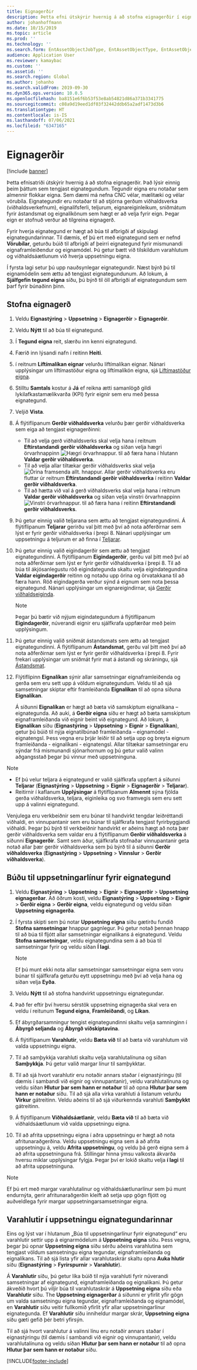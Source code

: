```yaml
---
title: Eignagerðir
description: Þetta efni útskýrir hvernig á að stofna eignagerðir í eignastýringu. Það lýsir einnig þeim þáttum sem tengjast eignategundum.
author: johanhoffmann
ms.date: 10/15/2019
ms.topic: article
ms.prod: ''
ms.technology: ''
ms.search.form: EntAssetObjectJobType, EntAssetObjectType, EntAssetObjectTypeDefaultSparePart, EntAssetObjectTypeDefaultSparePartApprove, EntAssetObjectTypeDefaultCreateCombinations, EntAssetObjectTypeDefault, EntAssetObjectTypeDefaultCopy
audience: Application User
ms.reviewer: kamaybac
ms.custom: ''
ms.assetid: ''
ms.search.region: Global
ms.author: johanho
ms.search.validFrom: 2019-09-30
ms.dyn365.ops.version: 10.0.5
ms.openlocfilehash: ba8151e6f6b53f53e8ab54821d86a371b3341775
ms.sourcegitcommit: c08a9d19eed1df03f32442ddb65a2adf1473d3b6
ms.translationtype: HT
ms.contentlocale: is-IS
ms.lasthandoff: 07/06/2021
ms.locfileid: "6347165"
---
```

# <a name="asset-types"></a>Eignagerðir

[!include [banner](../../includes/banner.md)]



Þetta efnisatriði útskýrir hvernig á að stofna eignagerðir. Það lýsir einnig þeim þáttum sem tengjast eignategundum. Tegundir eigna eru notaðar sem almennir flokkar eigna. Sem dæmi má nefna CNC vélar, mælitæki og vélar vörubíla. Eignategundir eru notaðar til að stjórna gerðum viðhaldsverka (viðhaldsverkefnum), eignalífsferli, teljurum, eignareiginleikum, sniðmátum fyrir ástandsmat og eignalíkönum sem hægt er að velja fyrir eign. Þegar eign er stofnuð verður að tilgreina eignagerð.

Fyrir hverja eignategund er hægt að búa til afbrigði af skipulagi eignategundarinnar. Til dæmis, ef þú ert með eignategund sem er nefnd **Vörubílar**, geturðu búið til afbrigði af þeirri eignategund fyrir mismunandi eignaframleiðendur og eignamódel. Þú getur bætt við tilskildum varahlutum og viðhaldsáætlunum við hverja uppsetningu eigna.

Í fyrsta lagi setur þú upp nauðsynlegar eignategundir. Næst býrð þú til eignamódelin sem ættu að tengjast eignategundunum. Að lokum, á **Sjálfgefin tegund eigna** síðu, þú býrð til öll afbrigði af eignategundum sem þarf fyrir búnaðinn þinn.

## <a name="create-an-asset-type"></a>Stofna eignagerð

1. Veldu **Eignastýring** > **Uppsetning** > **Eignagerðir** > **Eignagerðir**.
2. Veldu **Nýtt** til að búa til eignategund.
3. Í **Tegund eigna** reit, slærðu inn kenni eignategund.
4. Færið inn lýsandi nafn í reitinn **Heiti**.
5. í reitnum **Líftímalíkan eignar** velurðu líftímalíkan eignar. Nánari upplýsingar um líftímastöður eigna og líftímalíkön eigna, sjá [Líftímastöður eigna](object-stages.md).
6. Stilltu **Samtals** kostur á **Já** ef reikna ætti samanlögð gildi lykilafkastamælikvarða (KPI) fyrir eignir sem eru með þessa eignategund.
7. Veljið **Vista**.
8. Á flýtiflipanum **Gerðir viðhaldsverka** velurðu þær gerðir viðhaldsverka sem eiga að tengjast eignagerðinni:

    - Til að velja gerð viðhaldsverks skal velja hana í reitnum **Eftirstandandi gerðir viðhaldsverka** og síðan velja hægri örvarhnappinn ![Hægri örvarhnappur.](media/29-setup-for-objects.png) til að færa hana í hlutann **Valdar gerðir viðhaldsverka**.
    - Til að velja allar tiltækar gerðir viðhaldsverks skal velja ![Örina framsenda allt.](media/30-setup-for-objects.png) hnappur. Allar gerðir viðhaldsverka eru fluttar úr reitnum **Eftirstandandi gerðir viðhaldsverka** í reitinn **Valdar gerðir viðhaldsverka**.
    - Til að hætta við val á gerð viðhaldsverks skal velja hana í reitnum **Valdar gerðir viðhaldsverka** og síðan velja vinstri örvarhnappinn ![Vinstri örvarhnappur.](media/31-setup-for-objects.png) til að færa hana í reitinn **Eftirstandandi gerðir viðhaldsverks**.

9. Þú getur einnig valið teljarana sem ættu að tengjast eignategundinni. Á flýtiflipanum **Teljarar** gerirðu val þitt með því að nota aðferðirnar sem lýst er fyrir gerðir viðhaldsverka í þrepi 8. Nánari upplýsingar um uppsetningu á teljurum er að finna í [Teljarar](counters.md).
10. Þú getur einnig valið eigindagerðir sem ættu að tengjast eignategundinni. Á flýtiflipanum **Eigindagerðir**, gerðu val þitt með því að nota aðferðirnar sem lýst er fyrir gerðir viðhaldsverka í þrepi 8. Til að búa til ákjósanlegustu röð eigindategunda skaltu velja eigindategundina **Valdar eigindagerðir** reitinn og notaðu upp örina og örvatakkana til að færa hann. Röð eigindagerða verður sýnd á eignum sem nota þessa eignategund. Nánari upplýsingar um eignareigindirnar, sjá [Gerðir viðhaldseiginda](../setup-for-functional-locations/specification-types.md).

    > [!NOTE]
    > Þegar þú bætir við nýjum eigindategundum á flýtiflipanum **Eigindagerðir**, núverandi eignir eru sjálfkrafa uppfærðar með þeim upplýsingum.

11. Þú getur einnig valið sniðmát ástandsmats sem ættu að tengjast eignategundinni. Á flýtiflipanum **Ástandsmat**, gerðu val þitt með því að nota aðferðirnar sem lýst er fyrir gerðir viðhaldsverka í þrepi 8. Fyrir frekari upplýsingar um sniðmát fyrir mat á ástandi og skráningu, sjá [Ástandsmat](../setup-for-objects/condition-assessment.md).
12. Flýtiflipinn **Eignalíkan** sýnir allar samsetningar eignaframleiðenda og gerða sem eru sett upp á völdum eignategundum. Veldu til að sjá samsetningar skiptar eftir framleiðanda **Eignalíkan** til að opna síðuna **Eignalíkan**.

    Á síðunni **Eignalíkan** er hægt að bæta við samskiptum eignalíkana – eignategunda. Að auki, á **Gerðir eigna** síðu er hægt að bæta samskiptum eignaframleiðanda við eignir beint við eignategund. Að lokum, á **Eignalíkan** síðu (**Eignastýring** \> **Uppsetning** \> **Eignir** \> **Eignalíkan**), getur þú búið til nýja eignatilbúnað framleiðanda – eignamódel - eignatengsl. Þess vegna eru þrjár leiðir til að setja upp og breyta eignum framleiðanda - eignalíkani - eignatengsl. Allar tiltækar samsetningar eru sýndar frá mismunandi sjónarhornum og þú getur valið valinn aðgangsstað þegar þú vinnur með uppsetninguna.

> [!NOTE]
> - Ef þú velur teljara á eignategund er valið sjálfkrafa uppfært á síðunni **Teljarar** (**Eignastýring** > **Uppsetning** > **Eignir** > **Eignagerðir** > **Teljarar**).
> - Reitirnir í kaflanum **Upplýsingar** á flýtiflipanum **Almennt** sýna fjölda gerða viðhaldsverka, teljara, eiginleika og svo framvegis sem eru sett upp á valinni eignategund.

Venjulega eru verkbeiðnir sem eru búnar til handvirkt tengdar leiðréttandi viðhaldi, en vinnupantanir sem eru búnar til sjálfkrafa tengjast fyrirbyggjandi viðhaldi. Þegar þú býrð til verkbeiðnir handvirkt er aðeins hægt að nota þær gerðir viðhaldsverka sem valdar eru á flýtiflipanum **Gerðir viðhaldsverka** á síðunni **Eignagerðir**. Samt sem áður, sjálfkrafa stofnaðar vinnupantanir geta notað allar þær gerðir viðhaldsverka sem þú býrð til á síðunni **Gerðir viðhaldsverka** (**Eignastýring** \> **Uppsetning** \> **Vinnslur** \> **Gerðir viðhaldsverka**).

## <a name="create-asset-type-setup-lines"></a>Búðu til uppsetningarlínur fyrir eignategund

1. Veldu **Eignastýring** \> **Uppsetning** \> **Eignir** \> **Eignagerðir** \> **Uppsetning eignagerðar**. Að öðrum kosti, veldu **Eignastýring** \> **Uppsetning** \> **Eignir** \> **Gerðir eigna** \> **Gerðir eigna**, veldu eignategund og veldu síðan **Uppsetning eignagerða**.
2. Í fyrsta skipti sem þú notar **Uppsetning eigna** síðu gætirðu fundið **Stofna samsetningar** hnappur gagnlegur. Þú getur notað þennan hnapp til að búa til fljótt allar samsetningar eignalíkans á eignategund. Veldu **Stofna samsetningar**, veldu eignategundina sem á að búa til samsetningar fyrir og veldu síðan **Í lagi**.

    > [!NOTE]
    > Ef þú munt ekki nota allar samsetningar samsetningar eigna sem voru búnar til sjálfkrafa geturðu eytt uppsetningu með því að velja hana og síðan velja **Eyða**.

3. Veldu **Nýtt** til að stofna handvirkt uppsetningu eignategundar.
4. Það fer eftir því hversu sérstök uppsetning eignagerða skal vera en veldu í reitunum **Tegund eigna**, **Framleiðandi**, og **Líkan**.
5. Ef ábyrgðarsamningur tengist eignategundinni skaltu velja samninginn í **Ábyrgð seljanda** og **Ábyrgð viðskiptavina**. 
6. Á flýtiflipanum **Varahlutir**, veldu **Bæta við** til að bæta við varahlutum við valda uppsetningu eigna.
7. Til að samþykkja varahluti skaltu velja varahlutalínuna og síðan **Samþykkja**. Þú getur valið margar línur til samþykktar.
8. Til að sjá hvort varahlutir eru notaðir annars staðar í eignastýringu (til dæmis í sambandi við eignir og vinnupantanir), veldu varahlutalínuna og veldu síðan **Hlutur þar sem hann er notaður** til að opna **Hlutur þar sem hann er notaður** síðu. Til að sjá alla virka varahluti á listanum velurðu **Virkur** gátreitinn. Veldu aðeins til að sjá viðurkennda varahluti **Samþykkt** gátreitinn.
9. Á flýtiflipanum **Viðhaldsáætlanir**, veldu **Bæta við** til að bæta við viðhaldsáætlunum við valda uppsetningu eigna.
10. Til að afrita uppsetningu eigna í aðra uppsetningu er hægt að nota afritunaraðgerðina. Veldu uppsetningu eigna sem á að afrita uppsetningu á, veldu **Afrita uppsetningu**, og veldu þá gerð eigna sem á að afrita uppsetninguna frá. Stillingar hinna ýmsu valkosta ákvarða hversu miklar upplýsingar fylgja. Þegar því er lokið skaltu velja **í lagi** til að afrita uppsetninguna.

> [!NOTE]
> Ef þú ert með margar varahlutalínur og viðhaldsáætlunarlínur sem þú munt endurnýta, gerir afritunaraðgerðin kleift að setja upp gögn fljótt og auðveldlega fyrir margar uppsetningarsamsetningar eigna.

## <a name="spare-parts-on-the-asset-type-setup"></a>Varahlutir í uppsetningu eignategundarinnar

Eins og lýst var í hlutanum „Búa til uppsetningarlínur fyrir eignategund“ eru varahlutir settir upp á eignarmódelum á **Uppsetning eigna** síðu. Þess vegna, þegar þú opnar **Uppsetning eigna** síðu sérðu aðeins varahlutina sem tengjast völdum samsetningu eigna tegundar, eignaframleiðanda og eignalíkans. Til að sjá lista yfir allar varahlutaskrár skaltu opna **Auka hlutir** síðu (**Eignastýring** \> **Fyrirspurnir** \> **Varahlutir**).

Á **Varahlutir** síðu, þú getur líka búið til nýja varahluti fyrir núverandi samsetningar af eignategund, eignaframleiðanda og eignalíkani. Þú getur ákveðið hvort þú viljir búa til varahlutaskrár á **Uppsetning eigna** síðu eða **Varahlutir** síðu. The **Uppsetning eignagerðar** á síðunni er yfirlit yfir gögn um valda samsetningu eigna tegundar, eignaframleiðanda og eignamódel, en **Varahlutir** síðu veitir fullkomið yfirlit yfir allar uppsetningarlínur eignategunda. Ef **Varahlutir** síðu inniheldur margar skrár, **Uppsetning eigna** síðu gæti gefið þér betri yfirsýn.

Til að sjá hvort varahlutur á valinni línu eru notaðir annars staðar í eignastýringu (til dæmis í sambandi við eignir og vinnupantanir), veldu varahlutalínuna og veldu síðan **Hlutur þar sem hann er notaður** til að opna **Hlutur þar sem hann er notaður** síðu. 



[!INCLUDE[footer-include](../../../includes/footer-banner.md)]